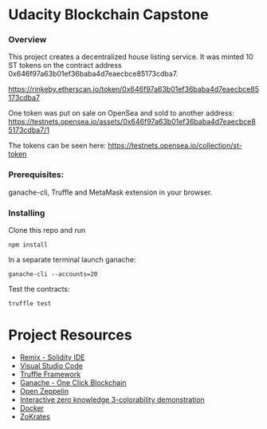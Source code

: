 # Udacity Blockchain Capstone

### Overview

This project creates a decentralized house listing service.
It was minted 10 ST tokens on the contract address 0x646f97a63b01ef36baba4d7eaecbce85173cdba7.

https://rinkeby.etherscan.io/token/0x646f97a63b01ef36baba4d7eaecbce85173cdba7

One token was put on sale on OpenSea and sold to another address:
https://testnets.opensea.io/assets/0x646f97a63b01ef36baba4d7eaecbce85173cdba7/1

The tokens can be seen here:
https://testnets.opensea.io/collection/st-token

### Prerequisites:
ganache-cli, Truffle and MetaMask extension in your browser.

### Installing

Clone this repo and run

```
npm install
```

In a separate terminal launch ganache:

```
ganache-cli --accounts=20
```

Test the contracts:

```
truffle test
```


# Project Resources

* [Remix - Solidity IDE](https://remix.ethereum.org/)
* [Visual Studio Code](https://code.visualstudio.com/)
* [Truffle Framework](https://truffleframework.com/)
* [Ganache - One Click Blockchain](https://truffleframework.com/ganache)
* [Open Zeppelin ](https://openzeppelin.org/)
* [Interactive zero knowledge 3-colorability demonstration](http://web.mit.edu/~ezyang/Public/graph/svg.html)
* [Docker](https://docs.docker.com/install/)
* [ZoKrates](https://github.com/Zokrates/ZoKrates)
